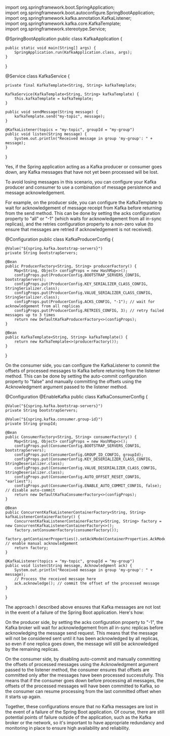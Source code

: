 


import org.springframework.boot.SpringApplication;  
import org.springframework.boot.autoconfigure.SpringBootApplication;  
import org.springframework.kafka.annotation.KafkaListener;  
import org.springframework.kafka.core.KafkaTemplate;  
import org.springframework.stereotype.Service;  

@SpringBootApplication
public class KafkaApplication {

    public static void main(String[] args) {
        SpringApplication.run(KafkaApplication.class, args);
    }
}

@Service
class KafkaService {

    private final KafkaTemplate<String, String> kafkaTemplate;

    KafkaService(KafkaTemplate<String, String> kafkaTemplate) {
        this.kafkaTemplate = kafkaTemplate;
    }

    public void sendMessage(String message) {
        kafkaTemplate.send("my-topic", message);
    }

    @KafkaListener(topics = "my-topic", groupId = "my-group")
    public void listen(String message) {
        System.out.println("Received message in group 'my-group': " + message);
    }
}

Yes, if the Spring application acting as a Kafka producer or consumer goes down, any Kafka messages that have not yet been processed will be lost.

To avoid losing messages in this scenario, you can configure your Kafka producer and consumer to use a combination of message persistence
and message acknowledgement.

For example, on the producer side, you can configure the KafkaTemplate to wait for acknowledgement of message receipt from Kafka before
returning from the send method.
This can be done by setting the acks configuration property to "all" or "-1" (which waits for acknowledgement from all in-sync replicas),
and the retries configuration property to a non-zero value (to ensure that messages are retried if acknowledgement is not received).

@Configuration
public class KafkaProducerConfig {

    @Value("${spring.kafka.bootstrap-servers}")
    private String bootstrapServers;

    @Bean
    public ProducerFactory<String, String> producerFactory() {
        Map<String, Object> configProps = new HashMap<>();
        configProps.put(ProducerConfig.BOOTSTRAP_SERVERS_CONFIG, bootstrapServers);
        configProps.put(ProducerConfig.KEY_SERIALIZER_CLASS_CONFIG, StringSerializer.class);
        configProps.put(ProducerConfig.VALUE_SERIALIZER_CLASS_CONFIG, StringSerializer.class);
        configProps.put(ProducerConfig.ACKS_CONFIG, "-1"); // wait for acknowledgement from all replicas
        configProps.put(ProducerConfig.RETRIES_CONFIG, 3); // retry failed messages up to 3 times
        return new DefaultKafkaProducerFactory<>(configProps);
    }

    @Bean
    public KafkaTemplate<String, String> kafkaTemplate() {
        return new KafkaTemplate<>(producerFactory());
    }
}

On the consumer side, you can configure the KafkaListener to commit the offsets of processed messages to Kafka before returning from 
the listener method.
This can be done by setting the auto-commit configuration property to "false" and manually committing the offsets 
using the Acknowledgment argument passed to the listener method.

@Configuration
@EnableKafka
public class KafkaConsumerConfig {

    @Value("${spring.kafka.bootstrap-servers}")
    private String bootstrapServers;

    @Value("${spring.kafka.consumer.group-id}")
    private String groupId;

    @Bean
    public ConsumerFactory<String, String> consumerFactory() {
        Map<String, Object> configProps = new HashMap<>();
        configProps.put(ConsumerConfig.BOOTSTRAP_SERVERS_CONFIG, bootstrapServers);
        configProps.put(ConsumerConfig.GROUP_ID_CONFIG, groupId);
        configProps.put(ConsumerConfig.KEY_DESERIALIZER_CLASS_CONFIG, StringDeserializer.class);
        configProps.put(ConsumerConfig.VALUE_DESERIALIZER_CLASS_CONFIG, StringDeserializer.class);
        configProps.put(ConsumerConfig.AUTO_OFFSET_RESET_CONFIG, "earliest");
        configProps.put(ConsumerConfig.ENABLE_AUTO_COMMIT_CONFIG, false); // disable auto-commit
        return new DefaultKafkaConsumerFactory<>(configProps);
    }

    @Bean
    public ConcurrentKafkaListenerContainerFactory<String, String> kafkaListenerContainerFactory() {
        ConcurrentKafkaListenerContainerFactory<String, String> factory = new ConcurrentKafkaListenerContainerFactory<>();
        factory.setConsumerFactory(consumerFactory());
        factory.getContainerProperties().setAckMode(ContainerProperties.AckMode.MANUAL); // enable manual acknowledgement
        return factory;
    }

    @KafkaListener(topics = "my-topic", groupId = "my-group")
    public void listen(String message, Acknowledgment ack) {
        System.out.println("Received message in group 'my-group': " + message);
        // Process the received message here
        ack.acknowledge(); // commit the offset of the processed message
    }
}

The approach I described above ensures that Kafka messages are not lost in the event of a failure of the Spring Boot application. Here's how:

On the producer side, by setting the acks configuration property to "-1", the Kafka broker will wait for acknowledgement 
from all in-sync replicas before acknowledging the message send request.
This means that the message will not be considered sent until it has been acknowledged by all replicas, so even if one replica goes down,
the message will still be acknowledged by the remaining replicas.

On the consumer side, by disabling auto-commit and manually committing the offsets of processed messages using the Acknowledgment argument passed 
to the listener method,
the consumer ensures that offsets are committed only after the messages have been processed successfully. This means that if the consumer 
goes down before processing all messages,
the offsets of the processed messages will have been committed to Kafka, so the consumer can resume processing from the last committed offset 
when it starts up again.

Together, these configurations ensure that no Kafka messages are lost in the event of a failure of the Spring Boot application.
Of course, there are still potential points of failure outside of the application, such as the Kafka broker or the network,
so it's important to have appropriate redundancy and monitoring in place to ensure high availability and reliability.
